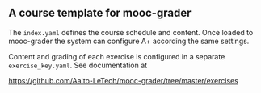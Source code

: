 A course template for mooc-grader
---------------------------------

The `index.yaml` defines the course schedule and content.
Once loaded to mooc-grader the system can configure A+
according the same settings.

Content and grading of each exercise is configured in a
separate `exercise_key.yaml`. See documentation at

https://github.com/Aalto-LeTech/mooc-grader/tree/master/exercises

